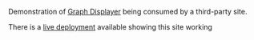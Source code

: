 Demonstration of [Graph Displayer](https://www.npmjs.com/package/@wildfalcon/graph-displayer) being consumed by a third-party site. 

There is a [live deployment](https://syrf-component-test.netlify.com/) available showing this site working
